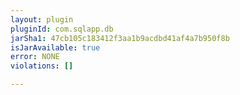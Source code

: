 ```yaml
---
layout: plugin
pluginId: com.sqlapp.db
jarSha1: 47cb105c183412f3aa1b9acdbd41af4a7b950f8b
isJarAvailable: true
error: NONE
violations: []

---
```

